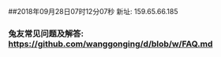 ##2018年09月28日07时12分07秒 新址: 159.65.66.185
### 兔友常见问题及解答: https://github.com/wanggonging/d/blob/w/FAQ.md
